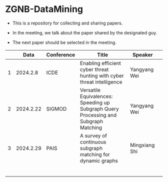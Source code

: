 # ZGNB-DataMining

- This is a repository for collecting and sharing papers.

- In the meeting, we talk about the paper shared by the designated guy. 

- The next paper should be selected in the meeting.

|      | Data      | Conference | Title                                                        | Speaker       |      |
| ---- | --------- | ---------- | ------------------------------------------------------------ | ------------- | ---- |
| 1    | 2024.2.8  | ICDE       | Enabling efficient cyber threat hunting with cyber threat intelligence | Yangyang Wei  |      |
| 2    | 2024.2.22 | SIGMOD     | Versatile Equivalences: Speeding up Subgraph Query Processing and Subgraph Matching | Yangyang Wei  |      |
| 3    | 2024.2.29 | PAIS       | A survey of continuous subgraph matching for dynamic graphs  | Mingxiang Shi |      |
|      |           |            |                                                              |               |      |
|      |           |            |                                                              |               |      |
|      |           |            |                                                              |               |      |
|      |           |            |                                                              |               |      |
|      |           |            |                                                              |               |      |
|      |           |            |                                                              |               |      |

